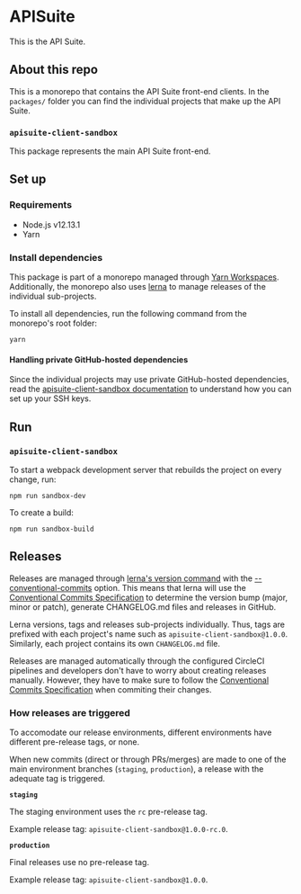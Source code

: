 # APISuite

This is the API Suite.

## About this repo

This is a monorepo that contains the API Suite front-end clients. In the `packages/` folder you can find the individual projects that make up the API Suite.

### `apisuite-client-sandbox`

This package represents the main API Suite front-end.

## Set up

### Requirements

* Node.js v12.13.1
* Yarn

### Install dependencies

This package is part of a monorepo managed through [Yarn Workspaces](https://classic.yarnpkg.com/en/docs/workspaces/). Additionally, the monorepo also uses [lerna](https://github.com/lerna/lerna) to manage releases of the individual sub-projects.

To install all dependencies, run the following command from the monorepo's root folder:

    yarn

#### Handling private GitHub-hosted dependencies

Since the individual projects may use private GitHub-hosted dependencies, read the [apisuite-client-sandbox documentation](packages/apisuite-client-sandbox/README.md) to understand how you can set up your SSH keys.

## Run

### `apisuite-client-sandbox`

To start a webpack development server that rebuilds the project on every change, run:

    npm run sandbox-dev

To create a build:

    npm run sandbox-build

## Releases

Releases are managed through [lerna's version command](https://github.com/lerna/lerna/tree/master/commands/version) with the [--conventional-commits](https://github.com/lerna/lerna/tree/master/commands/version#--conventional-commits) option. This means that lerna will use the [Conventional Commits Specification](https://www.conventionalcommits.org/en/v1.0.0/) to determine the version bump (major, minor or patch), generate CHANGELOG.md files and releases in GitHub.

Lerna versions, tags and releases sub-projects individually. Thus, tags are prefixed with each project's name such as `apisuite-client-sandbox@1.0.0`. Similarly, each project contains its own `CHANGELOG.md` file.

Releases are managed automatically through the configured CircleCI pipelines and developers don't have to worry about creating releases manually. However, they have to make sure to follow the [Conventional Commits Specification](https://www.conventionalcommits.org/en/v1.0.0/) when commiting their changes.

### How releases are triggered

To accomodate our release environments, different environments have different pre-release tags, or none.

When new commits (direct or through PRs/merges) are made to one of the main environment branches (`staging`, `production`), a release with the adequate tag is triggered.

**`staging`**

The staging environment uses the `rc` pre-release tag.

Example release tag: `apisuite-client-sandbox@1.0.0-rc.0`.

**`production`**

Final releases use no pre-release tag.

Example release tag: `apisuite-client-sandbox@1.0.0`.
